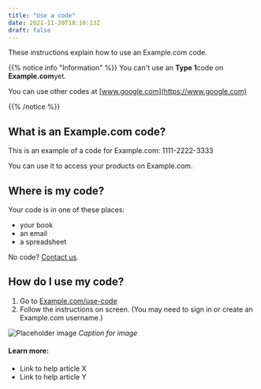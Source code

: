 ```yaml
---
title: "Use a code"
date: 2021-11-20T18:10:13Z
draft: false
---
```


These instructions explain how to use an Example.com code.

{{% notice info "Information" %}}
You can't use an **Type 1**code on **Example.com**yet.

You can use other codes at [www.google.com](https://www.google.com)

{{% /notice %}}

## What is an Example.com code?

This is an example of a code for Example.com: 1111-2222-3333

You can use it to access your products on Example.com.

## Where is my code?

Your code is in one of these places:

- your book
- an email
- a spreadsheet

No code? [Contact us](www.google.com).

## How do I use my code?

1. Go to [Example.com/use-code](https://Example.com/use-code)
2. Follow the instructions on screen. (You may need to sign in or create an Example.com username.)

![Placeholder image](https://placehold.co/600x400)
*Caption for image*

#### Learn more:

- Link to help article X
- Link to help article Y
